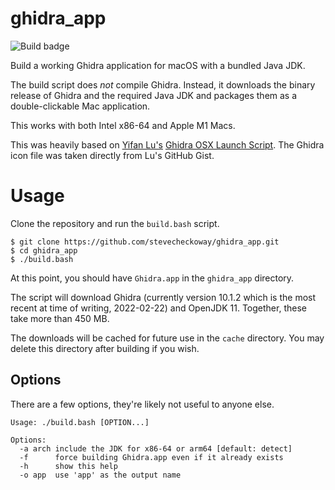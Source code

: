 # ghidra_app
![Build badge](https://github.com/stevecheckoway/ghidra_app/actions/workflows/ci.yml/badge.svg)

Build a working Ghidra application for macOS with a bundled Java JDK.

The build script does _not_ compile Ghidra. Instead, it downloads the binary
release of Ghidra and the required Java JDK and packages them as a
double-clickable Mac application.

This works with both Intel x86-64 and Apple M1 Macs.

This was heavily based on [Yifan Lu's](https://twitter.com/yifanlu) [Ghidra OSX Launch
Script](https://gist.github.com/yifanlu/e9965cdb148b550335e57899f790cad2). The
Ghidra icon file was taken directly from Lu's GitHub Gist.

# Usage
Clone the repository and run the `build.bash` script.
```
$ git clone https://github.com/stevecheckoway/ghidra_app.git
$ cd ghidra_app
$ ./build.bash
```

At this point, you should have `Ghidra.app` in the `ghidra_app` directory.

The script will download Ghidra (currently version 10.1.2 which is the most
recent at time of writing, 2022-02-22) and OpenJDK 11. Together, these take
more than 450 MB.

The downloads will be cached for future use in the `cache` directory. You may
delete this directory after building if you wish.

## Options
There are a few options, they're likely not useful to anyone else.

```
Usage: ./build.bash [OPTION...]

Options:
  -a arch include the JDK for x86-64 or arm64 [default: detect]
  -f      force building Ghidra.app even if it already exists
  -h      show this help
  -o app  use 'app' as the output name
```
